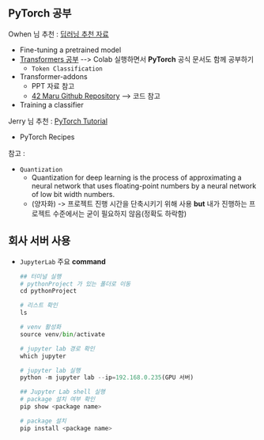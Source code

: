 ## PyTorch 공부

Owhen 님 추천 : [딥러닝 추천 자료](https://github.com/huggingface/transformers)

- Fine-tuning a pretrained model
- [Transformers 공부](https://github.com/huggingface/transformers/tree/master/examples/pytorch) --> Colab 실행하면서 **PyTorch** 공식 문서도 함께 공부하기
  - `Token Classification`
- Transformer-addons
  - PPT 자료 참고
  - [42 Maru Github Repository](https://github.com/42maru-ai/42maru-transformers-addons) --> 코드 참고
- Training a classifier



Jerry 님 추천 : [PyTorch Tutorial](https://pytorch.org/tutorials/)

- PyTorch Recipes



참고 :

- `Quantization`
  - Quantization for deep learning is the process of approximating a neural network that uses floating-point numbers by a neural network of low bit width numbers. 
  - (양자화) -> 프로젝트 진행 시간을 단축시키기 위해 사용 **but** 내가 진행하는 프로젝트 수준에서는 굳이 필요하지 않음(정확도 하락함)



## 회사 서버 사용

- `JupyterLab` 주요 **command**

  ```python
  ## 터미널 실행
  # pythonProject 가 있는 폴더로 이동
  cd pythonProject
  
  # 리스트 확인
  ls
  
  # venv 활성화
  source venv/bin/activate
  
  # jupyter lab 경로 확인
  which jupyter
  
  # jupyter lab 실행
  python -m jupyter lab --ip=192.168.0.235(GPU 서버)
  
  ## Jupyter Lab shell 실행
  # package 설치 여부 확인
  pip show <package name>
  
  # package 설치
  pip install <package name>
  ```

  
